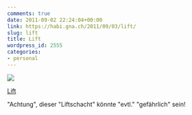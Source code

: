 ```yaml
---
comments: true
date: 2011-09-02 22:24:04+00:00
link: https://habi.gna.ch/2011/09/03/lift/
slug: lift
title: Lift
wordpress_id: 2555
categories:
- personal
---
```


[![](https://static.flickr.com/6066/6107521010_7c32728e36_m.jpg)](https://www.flickr.com/photos/habi/6107521010/)

[Lift](https://www.flickr.com/photos/habi/6107521010/)

"Achtung", dieser "Liftschacht" könnte "evtl." "gefährlich" sein!